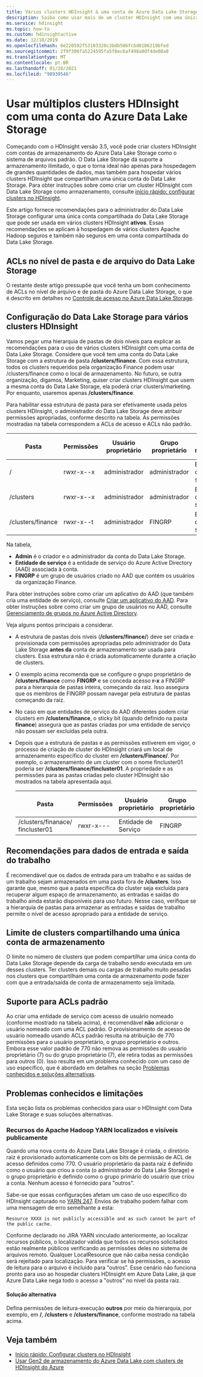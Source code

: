 ```yaml
---
title: Vários clusters HDInsight & uma conta de Azure Data Lake Storage
description: Saiba como usar mais de um cluster HDInsight com uma única conta do Data Lake Storage
ms.service: hdinsight
ms.topic: how-to
ms.custom: hdinsightactive
ms.date: 12/18/2019
ms.openlocfilehash: 6e220592f53103320c3bdb586fcbd0106219bfed
ms.sourcegitcommit: 2f9f306fa5224595fa5f8ec6af498a0df4de08a8
ms.translationtype: MT
ms.contentlocale: pt-BR
ms.lasthandoff: 01/28/2021
ms.locfileid: "98939546"
---
```

# <a name="use-multiple-hdinsight-clusters-with-an-azure-data-lake-storage-account"></a>Usar múltiplos clusters HDInsight com uma conta do Azure Data Lake Storage

Começando com o HDInsight versão 3.5, você pode criar clusters HDInsight com contas de armazenamento do Azure Data Lake Storage como o sistema de arquivos padrão.
O Data Lake Storage dá suporte a armazenamento ilimitado, o que o torna ideal não apenas para hospedagem de grandes quantidades de dados, mas também para hospedar vários clusters HDInsight que compartilham uma única conta do Data Lake Storage. Para obter instruções sobre como criar um cluster HDInsight com Data Lake Storage como armazenamento, consulte [início rápido: configurar clusters no HDInsight](./hdinsight-hadoop-provision-linux-clusters.md).

Este artigo fornece recomendações para o administrador do Data Lake Storage configurar uma única conta compartilhada do Data Lake Storage que pode ser usada em vários clusters HDInsight **ativos**. Essas recomendações se aplicam à hospedagem de vários clusters Apache Hadoop seguros e também não seguros em uma conta compartilhada do Data Lake Storage.

## <a name="data-lake-storage-file-and-folder-level-acls"></a>ACLs no nível de pasta e de arquivo do Data Lake Storage

O restante deste artigo pressupõe que você tenha um bom conhecimento de ACLs no nível de arquivo e de pasta do Azure Data Lake Storage, o que é descrito em detalhes no [Controle de acesso no Azure Data Lake Storage](../data-lake-store/data-lake-store-access-control.md).

## <a name="data-lake-storage-setup-for-multiple-hdinsight-clusters"></a>Configuração do Data Lake Storage para vários clusters HDInsight

Vamos pegar uma hierarquia de pastas de dois níveis para explicar as recomendações para o uso de vários clusters HDInsight com uma conta de Data Lake Storage. Considere que você tem uma conta do Data Lake Storage com a estrutura de pasta **/clusters/finance**. Com essa estrutura, todos os clusters requeridos pela organização Finance podem usar /clusters/finance como o local de armazenamento. No futuro, se outra organização, digamos, Marketing, quiser criar clusters HDInsight que usem a mesma conta do Data Lake Storage, ela poderá criar clusters/marketing. Por enquanto, usaremos apenas **/clusters/finance**.

Para habilitar essa estrutura de pasta para ser efetivamente usada pelos clusters HDInsight, o administrador do Data Lake Storage deve atribuir permissões apropriadas, conforme descrito na tabela. As permissões mostradas na tabela correspondem a ACLs de acesso e ACLs não padrão.

|Pasta  |Permissões  |Usuário proprietário  |Grupo proprietário  | Usuário nomeado | Permissões de usuário nomeado | Grupo nomeado | Permissões de grupo nomeado |
|---------|---------|---------|---------|---------|---------|---------|---------|
|/ | rwxr-x--x  |administrador |administrador  |Entidade de serviço |--x  |FINGRP   |r-x         |
|/clusters | rwxr-x--x |administrador |administrador |Entidade de serviço |--x  |FINGRP |r-x         |
|/clusters/finance | rwxr-x--t |administrador |FINGRP  |Entidade de serviço |rwx  |-  |-     |

Na tabela,

- **Admin** é o criador e o administrador da conta do Data Lake Storage.
- **Entidade de serviço** é a entidade de serviço do Azure Active Directory (AAD) associada à conta.
- **FINGRP** é um grupo de usuários criado no AAD que contém os usuários da organização Finance.

Para obter instruções sobre como criar um aplicativo do AAD (que também cria uma entidade de serviço), consulte [Criar um aplicativo do AAD](../active-directory/develop/howto-create-service-principal-portal.md#register-an-application-with-azure-ad-and-create-a-service-principal). Para obter instruções sobre como criar um grupo de usuários no AAD, consulte [Gerenciamento de grupos no Azure Active Directory](../active-directory/fundamentals/active-directory-groups-create-azure-portal.md).

Veja alguns pontos principais a considerar.

- A estrutura de pastas dois níveis (**/clusters/finance/**) deve ser criada e provisionada com permissões apropriadas pelo administrador do Data Lake Storage **antes da** conta de armazenamento ser usada para clusters. Essa estrutura não é criada automaticamente durante a criação de clusters.
- O exemplo acima recomenda que se configure o grupo proprietário de **/clusters/finance** como **FINGRP** e se conceda acesso **r-x** a FINGRP para a hierarquia de pastas inteira, começando da raiz. Isso assegura que os membros de FINGRP possam navegar pela estrutura de pastas começando da raiz.
- No caso em que entidades de serviço do AAD diferentes podem criar clusters em **/clusters/finance**, o sticky bit (quando definido na pasta **finance**) assegura que as pastas criadas por uma entidade de serviço não possam ser excluídas pela outra.
- Depois que a estrutura de pastas e as permissões estiverem em vigor, o processo de criação de cluster do HDInsight criará um local de armazenamento específico do cluster em **/clusters/Finance/**. Por exemplo, o armazenamento de um cluster com o nome fincluster01 poderia ser **/clusters/finance/fincluster01**. A propriedade e as permissões para as pastas criadas pelo cluster HDInsight são mostrados na tabela apresentada aqui.

    |Pasta  |Permissões  |Usuário proprietário  |Grupo proprietário  | Usuário nomeado | Permissões de usuário nomeado | Grupo nomeado | Permissões de grupo nomeado |
    |---------|---------|---------|---------|---------|---------|---------|---------|
    |/clusters/finanace/ fincluster01 | rwxr-x---  |Entidade de Serviço |FINGRP  |- |-  |-   |-  |

## <a name="recommendations-for-job-input-and-output-data"></a>Recomendações para dados de entrada e saída do trabalho

É recomendável que os dados de entrada para um trabalho e as saídas de um trabalho sejam armazenados em uma pasta fora de **/clusters**. Isso garante que, mesmo que a pasta específica do cluster seja excluída para recuperar algum espaço de armazenamento, as entradas e saídas do trabalho ainda estarão disponíveis para uso futuro. Nesse caso, verifique se a hierarquia de pastas para armazenar as entradas e saídas de trabalho permite o nível de acesso apropriado para a entidade de serviço.

## <a name="limit-on-clusters-sharing-a-single-storage-account"></a>Limite de clusters compartilhando uma única conta de armazenamento

O limite no número de clusters que podem compartilhar uma única conta do Data Lake Storage depende da carga de trabalho sendo executada em um desses clusters. Ter clusters demais ou cargas de trabalho muito pesadas nos clusters que compartilham uma conta de armazenamento pode fazer com que a entrada/saída de conta de armazenamento seja limitada.

## <a name="support-for-default-acls"></a>Suporte para ACLs padrão

Ao criar uma entidade de serviço com acesso de usuário nomeado (conforme mostrado na tabela acima), é recomendável **não** adicionar o usuário nomeado com uma ACL padrão. O provisionamento de acesso de usuário nomeado usando ACLs padrão resulta na atribuição de 770 permissões para o usuário proprietário, o grupo proprietário e outros. Embora esse valor padrão de 770 não remova as permissões do usuário proprietário (7) ou do grupo proprietário (7), ele retira todas as permissões para outros (0). Isso resulta em um problema conhecido com um caso de uso específico, que é abordado em detalhes na seção [Problemas conhecidos e soluções alternativas](#known-issues-and-workarounds).

## <a name="known-issues-and-workarounds"></a>Problemas conhecidos e limitações

Esta seção lista os problemas conhecidos para usar o HDInsight com Data Lake Storage e suas soluções alternativas.

### <a name="publicly-visible-localized-apache-hadoop-yarn-resources"></a>Recursos do Apache Hadoop YARN localizados e visíveis publicamente

Quando uma nova conta do Azure Data Lake Storage é criada, o diretório raiz é provisionado automaticamente com os bits de permissão de ACL de acesso definidos como 770. O usuário proprietário da pasta raiz é definido como o usuário que criou a conta (o administrador do Data Lake Storage) e o grupo proprietário é definido como o grupo primário do usuário que criou a conta. Nenhum acesso é fornecido para "outros".

Sabe-se que essas configurações afetam um caso de uso específico do HDInsight capturado no [YARN 247](https://hwxmonarch.atlassian.net/browse/YARN-247). Envios de trabalho podem falhar com uma mensagem de erro semelhante a esta:

```output
Resource XXXX is not publicly accessible and as such cannot be part of the public cache.
```

Conforme declarado no JIRA YARN vinculado anteriormente, ao localizar recursos públicos, o localizador valida que todos os recursos solicitados estão realmente públicos verificando as permissões deles no sistema de arquivos remoto. Qualquer LocalResource que não caiba nessa condição será rejeitado para localização. Para verificar se há permissões, o acesso de leitura para o arquivo é incluído para "outros". Esse cenário não funciona pronto para uso ao hospedar clusters HDInsight em Azure Data Lake, já que Azure Data Lake nega todo o acesso a "outros" no nível da pasta raiz.

#### <a name="workaround"></a>Solução alternativa

Defina permissões de leitura-execução **outros** por meio da hierarquia, por exemplo, em **/**, **/clusters** e **/clusters/finance**, conforme mostrado na tabela acima.

## <a name="see-also"></a>Veja também

- [Início rápido: Configurar clusters no HDInsight](./hdinsight-hadoop-provision-linux-clusters.md)
- [Usar Gen2 de armazenamento do Azure Data Lake com clusters de HDInsight do Azure](hdinsight-hadoop-use-data-lake-storage-gen2.md)